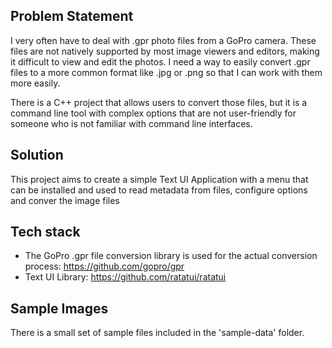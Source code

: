 ## Problem Statement

I very often have to deal with .gpr photo files from a GoPro camera. These files are not natively supported by most image viewers and editors, making it difficult to view and edit the photos. I need a way to easily convert .gpr files to a more common format like .jpg or .png so that I can work with them more easily. 

There is a C++ project that allows users to convert those files, but it is a command line tool with complex options that are not user-friendly for someone who is not familiar with command line interfaces.

## Solution

This project aims to create a simple Text UI Application with a menu that can be installed and used to read metadata from files, configure options and conver the image files

## Tech stack

- The GoPro .gpr file conversion library is used for the actual conversion process: https://github.com/gopro/gpr
- Text UI Library: https://github.com/ratatui/ratatui

## Sample Images

There is a small set of sample files included in the 'sample-data' folder.
